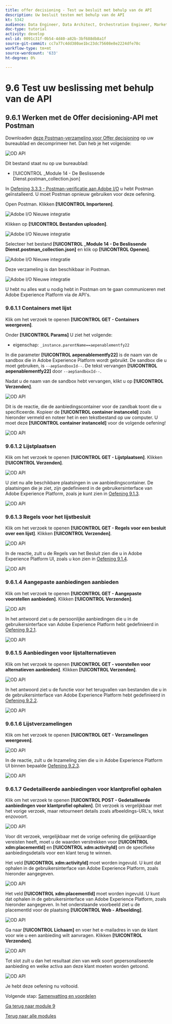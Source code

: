 ```yaml
---
title: offer decisioning - Test uw besluit met behulp van de API
description: Uw besluit testen met behulp van de API
kt: 5342
audience: Data Engineer, Data Architect, Orchestration Engineer, Marketer
doc-type: tutorial
activity: develop
exl-id: 0091c31f-0b54-4d40-a82b-3bf688db8a1f
source-git-commit: cc7a77c4dd380ae1bc23dc75608e8e2224dfe78c
workflow-type: tm+mt
source-wordcount: '633'
ht-degree: 0%

---
```


# 9.6 Test uw beslissing met behulp van de API

## 9.6.1 Werken met de Offer decisioning-API met Postman

Downloaden [deze Postman-verzameling voor Offer decisioning](./../../assets/postman/postman_offer-decisioning.zip) op uw bureaublad en decomprimeer het. Dan heb je het volgende:

![OD API](./images/unzip.png)

Dit bestand staat nu op uw bureaublad:

- [!UICONTROL _Module 14 - De Beslissende Dienst.postman_collection.json]

In [Oefening 3.3.3 - Postman-verificatie aan Adobe I/O](./../../modules/module3/ex3.md) u hebt Postman geïnstalleerd. U moet Postman opnieuw gebruiken voor deze oefening.

Open Postman. Klikken **[!UICONTROL Importeren]**.

![Adobe I/O Nieuwe integratie](./images/postmanui.png)

Klikken op **[!UICONTROL Bestanden uploaden]**.

![Adobe I/O Nieuwe integratie](./images/pm1.png)

Selecteer het bestand **[!UICONTROL _Module 14 - De Beslissende Dienst.postman_collection.json]** en klik op **[!UICONTROL Openen]**.

![Adobe I/O Nieuwe integratie](./images/pm2.png)

Deze verzameling is dan beschikbaar in Postman.

![Adobe I/O Nieuwe integratie](./images/pm3.png)

U hebt nu alles wat u nodig hebt in Postman om te gaan communiceren met Adobe Experience Platform via de API&#39;s.

### 9.6.1.1 Containers met lijst

Klik om het verzoek te openen **[!UICONTROL GET - Containers weergeven]**.

Onder **[!UICONTROL Params]** U ziet het volgende:

- eigenschap: `_instance.parentName==aepenablementfy22`

In die parameter **[!UICONTROL aepenablementfy22]** is de naam van de sandbox die in Adobe Experience Platform wordt gebruikt. De sandbox die u moet gebruiken, is `--aepSandboxId--`. De tekst vervangen **[!UICONTROL aepenablementfy22]** door `--aepSandboxId--`.

Nadat u de naam van de sandbox hebt vervangen, klikt u op **[!UICONTROL Verzenden]**.

![OD API](./images/api2.png)

Dit is de reactie, die de aanbiedingscontainer voor de zandbak toont die u specificeerde. Kopieer de **[!UICONTROL container instanceId]** zoals hieronder vermeld en noteer het in een tekstbestand op uw computer. U moet deze **[!UICONTROL container instanceId]** voor de volgende oefening!

![OD API](./images/api3.png)

### 9.6.1.2 Lijstplaatsen

Klik om het verzoek te openen **[!UICONTROL GET - Lijstplaatsen]**. Klikken **[!UICONTROL Verzenden]**.

![OD API](./images/api4.png)

U ziet nu alle beschikbare plaatsingen in uw aanbiedingscontainer. De plaatsingen die je ziet, zijn gedefinieerd in de gebruikersinterface van Adobe Experience Platform, zoals je kunt zien in [Oefening 9.1.3](./ex1.md).

![OD API](./images/api5.png)

### 9.6.1.3 Regels voor het lijstbesluit

Klik om het verzoek te openen **[!UICONTROL GET - Regels voor een besluit over een lijst]**. Klikken **[!UICONTROL Verzenden]**.

![OD API](./images/api6.png)

In de reactie, zult u de Regels van het Besluit zien die u in Adobe Experience Platform UI, zoals u kon zien in [Oefening 9.1.4](./ex1.md).

![OD API](./images/api7.png)

### 9.6.1.4 Aangepaste aanbiedingen aanbieden

Klik om het verzoek te openen **[!UICONTROL GET - Aangepaste voorstellen aanbieden]**. Klikken **[!UICONTROL Verzenden]**.

![OD API](./images/api8.png)

In het antwoord ziet u de persoonlijke aanbiedingen die u in de gebruikersinterface van Adobe Experience Platform hebt gedefinieerd in [Oefening 9.2.1](./ex2.md).

![OD API](./images/api9.png)

### 9.6.1.5 Aanbiedingen voor lijstalternatieven

Klik om het verzoek te openen **[!UICONTROL GET - voorstellen voor alternatieven aanbieden]**. Klikken **[!UICONTROL Verzenden]**.

![OD API](./images/api10.png)

In het antwoord ziet u de functie voor het terugvallen van bestanden die u in de gebruikersinterface van Adobe Experience Platform hebt gedefinieerd in [Oefening 9.2.2](./ex2.md).

![OD API](./images/api11.png)

### 9.6.1.6 Lijstverzamelingen

Klik om het verzoek te openen **[!UICONTROL GET - Verzamelingen weergeven]**.

![OD API](./images/api12.png)

In de reactie, zult u de Inzameling zien die u in Adobe Experience Platform UI binnen bepaalde [Oefening 9.2.3](./ex2.md).

![OD API](./images/api13.png)

### 9.6.1.7 Gedetailleerde aanbiedingen voor klantprofiel ophalen

Klik om het verzoek te openen **[!UICONTROL POST - Gedetailleerde aanbiedingen voor klantprofiel ophalen]**. Dit verzoek is vergelijkbaar met het vorige verzoek, maar retourneert details zoals afbeeldings-URL&#39;s, tekst enzovoort.

![OD API](./images/api23.png)

Voor dit verzoek, vergelijkbaar met de vorige oefening die gelijkaardige vereisten heeft, moet u de waarden verstrekken voor **[!UICONTROL xdm:placementId]** en **[!UICONTROL xdm:activityId]** om de specifieke aanbiedingsdetails voor een klant terug te winnen.

Het veld **[!UICONTROL xdm:activityId]** moet worden ingevuld. U kunt dat ophalen in de gebruikersinterface van Adobe Experience Platform, zoals hieronder aangegeven.

![OD API](./images/activityid.png)

Het veld **[!UICONTROL xdm:placementId]** moet worden ingevuld. U kunt dat ophalen in de gebruikersinterface van Adobe Experience Platform, zoals hieronder aangegeven. In het onderstaande voorbeeld ziet u de placementId voor de plaatsing **[!UICONTROL Web - Afbeelding]**.

![OD API](./images/placementid.png)

Ga naar **[!UICONTROL Lichaam]** en voer het e-mailadres in van de klant voor wie u een aanbieding wilt aanvragen. Klikken **[!UICONTROL Verzenden]**.

![OD API](./images/api24.png)

Tot slot zult u dan het resultaat zien van welk soort gepersonaliseerde aanbieding en welke activa aan deze klant moeten worden getoond.

![OD API](./images/api25.png)

Je hebt deze oefening nu voltooid.

Volgende stap: [Samenvatting en voordelen](./summary.md)

[Ga terug naar module 9](./offer-decisioning.md)

[Terug naar alle modules](./../../overview.md)
